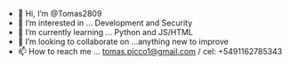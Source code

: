 - 👋 Hi, I’m @Tomas2809
- 👀 I’m interested in ... Development and Security
- 🌱 I’m currently learning ... Python and JS/HTML
- 💞️ I’m looking to collaborate on ...anything new to improve
- 📫 How to reach me ... tomas.picco1@gmail.com / cel: +5491162785343

<!---
Tomas2809/Tomas2809 is a ✨ special ✨ repository because its `README.md` (this file) appears on your GitHub profile.
You can click the Preview link to take a look at your changes.
--->
